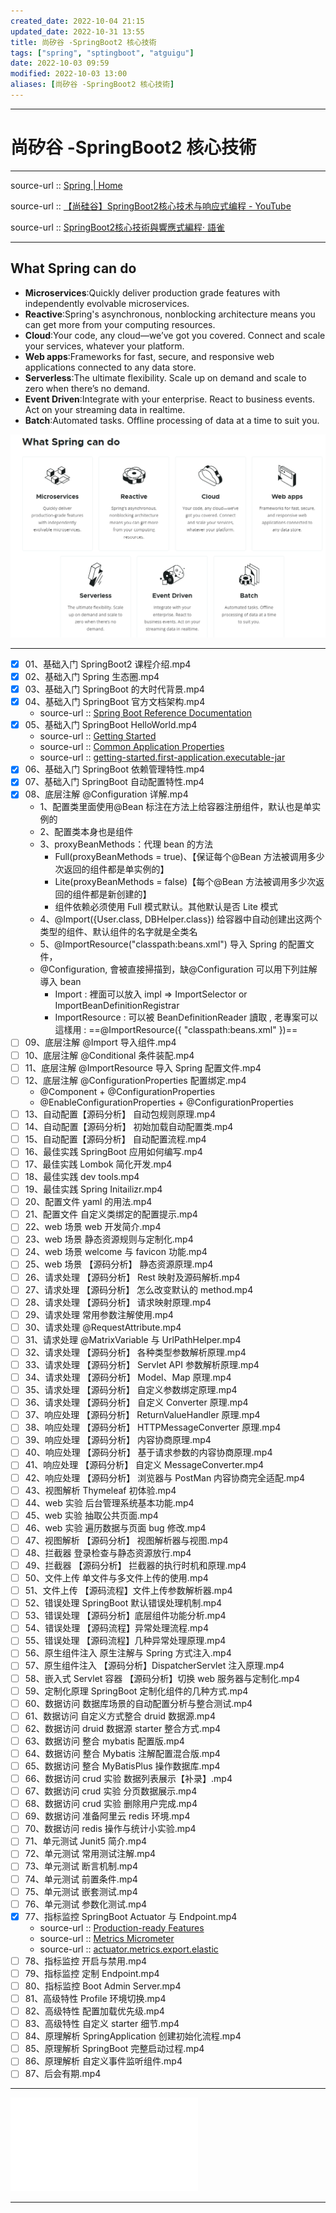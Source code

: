 ```yaml
---
created_date: 2022-10-04 21:15
updated_date: 2022-10-31 13:55
title: 尚矽谷 -SpringBoot2 核心技術
tags: ["spring", "sptingboot", "atguigu"]
date: 2022-10-03 09:59
modified: 2022-10-03 13:00
aliases: [尚矽谷 -SpringBoot2 核心技術]
---
```


---

# 尚矽谷 -SpringBoot2 核心技術

---

source-url :: [Spring | Home](https://spring.io/)

source-url :: [【尚硅谷】SpringBoot2核心技术与响应式编程 - YouTube](https://www.youtube.com/playlist?list=PLmOn9nNkQxJFKh2PMfWbGT7RVuMowsx-u)

source-url :: [SpringBoot2核心技術與響應式編程· 語雀](https://www.yuque.com/atguigu/springboot)

---

## What Spring can do

- **Microservices**:Quickly deliver production grade features with independently evolvable microservices.
- **Reactive**:Spring's asynchronous, nonblocking architecture means you can get more from your computing resources.
- **Cloud**:Your code, any cloud—we’ve got you covered. Connect and scale your services, whatever your platform.
- **Web apps**:Frameworks for fast, secure, and responsive web applications connected to any data store.
- **Serverless**:The ultimate flexibility. Scale up on demand and scale to zero when there’s no demand.
- **Event Driven**:Integrate with your enterprise. React to business events. Act on your streaming data in realtime.
- **Batch**:Automated tasks. Offline processing of data at a time to suit you.

![](images/尚矽谷-SpringBoot2核心技術-202210031300.png)

---

- [x] 01、基础入门 SpringBoot2 课程介绍.mp4
- [x] 02、基础入门 Spring 生态圈.mp4
- [x] 03、基础入门 SpringBoot 的大时代背景.mp4
- [x] 04、基础入门 SpringBoot 官方文档架构.mp4
	- source-url :: [Spring Boot Reference Documentation](https://docs.spring.io/spring-boot/docs/current/reference/html/)
- [x] 05、基础入门 SpringBoot HelloWorld.mp4
	- source-url :: [Getting Started](https://docs.spring.io/spring-boot/docs/current/reference/html/getting-started.html#getting-started.first-application.run)
	- source-url :: [Common Application Properties](https://docs.spring.io/spring-boot/docs/current/reference/html/application-properties.html#appendix.application-properties.server)
	- source-url :: [getting-started.first-application.executable-jar](https://docs.spring.io/spring-boot/docs/current/reference/html/getting-started.html#getting-started.first-application.executable-jar)
- [x] 06、基础入门 SpringBoot 依赖管理特性.mp4
- [x] 07、基础入门 SpringBoot 自动配置特性.mp4
- [x] 08、底层注解 @Configuration 详解.mp4
	- 1、配置类里面使用@Bean 标注在方法上给容器注册组件，默认也是单实例的  
	- 2、配置类本身也是组件  
	- 3、proxyBeanMethods：代理 bean 的方法  
		- Full(proxyBeanMethods = true)、【保证每个@Bean 方法被调用多少次返回的组件都是单实例的】  
		- Lite(proxyBeanMethods = false)【每个@Bean 方法被调用多少次返回的组件都是新创建的】  
		- 组件依赖必须使用 Full 模式默认。其他默认是否 Lite 模式  
	- 4、@Import({User.class, DBHelper.class}) 给容器中自动创建出这两个类型的组件、默认组件的名字就是全类名  
	- 5、@ImportResource("classpath:beans.xml") 导入 Spring 的配置文件，
	- @Configuration, 會被直接掃描到，缺@Configuration 可以用下列註解導入 bean
		- Import : 裡面可以放入 impl => ImportSelector or ImportBeanDefinitionRegistrar
		- ImportResource : 可以被 BeanDefinitionReader 讀取 , 老專案可以這樣用 : ==@ImportResource({ "classpath:beans.xml" })==
- [ ] 09、底层注解 @Import 导入组件.mp4
- [ ] 10、底层注解 @Conditional 条件装配.mp4
- [ ] 11、底层注解 @ImportResource 导入 Spring 配置文件.mp4
- [ ] 12、底层注解 @ConfigurationProperties 配置绑定.mp4
	- @Component + @ConfigurationProperties
	- @EnableConfigurationProperties + @ConfigurationProperties
- [ ] 13、自动配置【源码分析】 自动包规则原理.mp4
- [ ] 14、自动配置【源码分析】 初始加载自动配置类.mp4
- [ ] 15、自动配置【源码分析】 自动配置流程.mp4
- [ ] 16、最佳实践 SpringBoot 应用如何编写.mp4
- [ ] 17、最佳实践 Lombok 简化开发.mp4
- [ ] 18、最佳实践 dev tools.mp4
- [ ] 19、最佳实践 Spring Initailizr.mp4
- [ ] 20、配置文件 yaml 的用法.mp4
- [ ] 21、配置文件 自定义类绑定的配置提示.mp4
- [ ] 22、web 场景 web 开发简介.mp4
- [ ] 23、web 场景 静态资源规则与定制化.mp4
- [ ] 24、web 场景 welcome 与 favicon 功能.mp4
- [ ] 25、web 场景 【源码分析】 静态资源原理.mp4
- [ ] 26、请求处理 【源码分析】 Rest 映射及源码解析.mp4
- [ ] 27、请求处理 【源码分析】 怎么改变默认的 method.mp4
- [ ] 28、请求处理 【源码分析】 请求映射原理.mp4
- [ ] 29、请求处理 常用参数注解使用.mp4
- [ ] 30、请求处理 @RequestAttribute.mp4
- [ ] 31、请求处理 @MatrixVariable 与 UrlPathHelper.mp4
- [ ] 32、请求处理 【源码分析】 各种类型参数解析原理.mp4
- [ ] 33、请求处理 【源码分析】 Servlet API 参数解析原理.mp4
- [ ] 34、请求处理 【源码分析】 Model、Map 原理.mp4
- [ ] 35、请求处理 【源码分析】 自定义参数绑定原理.mp4
- [ ] 36、请求处理 【源码分析】 自定义 Converter 原理.mp4
- [ ] 37、响应处理 【源码分析】 ReturnValueHandler 原理.mp4
- [ ] 38、响应处理 【源码分析】 HTTPMessageConverter 原理.mp4
- [ ] 39、响应处理 【源码分析】 内容协商原理.mp4
- [ ] 40、响应处理 【源码分析】 基于请求参数的内容协商原理.mp4
- [ ] 41、响应处理 【源码分析】 自定义 MessageConverter.mp4
- [ ] 42、响应处理 【源码分析】 浏览器与 PostMan 内容协商完全适配.mp4
- [ ] 43、视图解析 Thymeleaf 初体验.mp4
- [ ] 44、web 实验 后台管理系统基本功能.mp4
- [ ] 45、web 实验 抽取公共页面.mp4
- [ ] 46、web 实验 遍历数据与页面 bug 修改.mp4
- [ ] 47、视图解析 【源码分析】 视图解析器与视图.mp4
- [ ] 48、拦截器 登录检查与静态资源放行.mp4
- [ ] 49、拦截器 【源码分析】 拦截器的执行时机和原理.mp4
- [ ] 50、文件上传 单文件与多文件上传的使用.mp4
- [ ] 51、文件上传 【源码流程】文件上传参数解析器.mp4
- [ ] 52、错误处理 SpringBoot 默认错误处理机制.mp4
- [ ] 53、错误处理 【源码分析】底层组件功能分析.mp4
- [ ] 54、错误处理 【源码流程】异常处理流程.mp4
- [ ] 55、错误处理 【源码流程】几种异常处理原理.mp4
- [ ] 56、原生组件注入 原生注解与 Spring 方式注入.mp4
- [ ] 57、原生组件注入 【源码分析】DispatcherServlet 注入原理.mp4
- [ ] 58、嵌入式 Servlet 容器 【源码分析】切换 web 服务器与定制化.mp4
- [ ] 59、定制化原理 SpringBoot 定制化组件的几种方式.mp4
- [ ] 60、数据访问 数据库场景的自动配置分析与整合测试.mp4
- [ ] 61、数据访问 自定义方式整合 druid 数据源.mp4
- [ ] 62、数据访问 druid 数据源 starter 整合方式.mp4
- [ ] 63、数据访问 整合 mybatis 配置版.mp4
- [ ] 64、数据访问 整合 Mybatis 注解配置混合版.mp4
- [ ] 65、数据访问 整合 MyBatisPlus 操作数据库.mp4
- [ ] 66、数据访问 crud 实验 数据列表展示【补录】.mp4
- [ ] 67、数据访问 crud 实验 分页数据展示.mp4
- [ ] 68、数据访问 crud 实验 删除用户完成.mp4
- [ ] 69、数据访问 准备阿里云 redis 环境.mp4
- [ ] 70、数据访问 redis 操作与统计小实验.mp4
- [ ] 71、单元测试 Junit5 简介.mp4
- [ ] 72、单元测试 常用测试注解.mp4
- [ ] 73、单元测试 断言机制.mp4
- [ ] 74、单元测试 前置条件.mp4
- [ ] 75、单元测试 嵌套测试.mp4
- [ ] 76、单元测试 参数化测试.mp4
- [x] 77、指标监控 SpringBoot Actuator 与 Endpoint.mp4
	- source-url :: [Production-ready Features](https://docs.spring.io/spring-boot/docs/current/reference/html/actuator.html#actuator)
	- source-url :: [Metrics Micrometer](https://docs.spring.io/spring-boot/docs/current/reference/html/actuator.html#actuator.metrics)
	- source-url :: [actuator.metrics.export.elastic](https://docs.spring.io/spring-boot/docs/current/reference/html/actuator.html#actuator.metrics.export.elastic)
- [ ] 78、指标监控 开启与禁用.mp4
- [ ] 79、指标监控 定制 Endpoint.mp4
- [ ] 80、指标监控 Boot Admin Server.mp4
- [ ] 81、高级特性 Profile 环境切换.mp4
- [ ] 82、高级特性 配置加载优先级.mp4
- [ ] 83、高级特性 自定义 starter 细节.mp4
- [ ] 84、原理解析 SpringApplication 创建初始化流程.mp4
- [ ] 85、原理解析 SpringBoot 完整启动过程.mp4
- [ ] 86、原理解析 自定义事件监听组件.mp4
- [ ] 87、后会有期.mp4

---

![](../templates/templater-of-insert/learning-20-hr-check-list.md)

---
